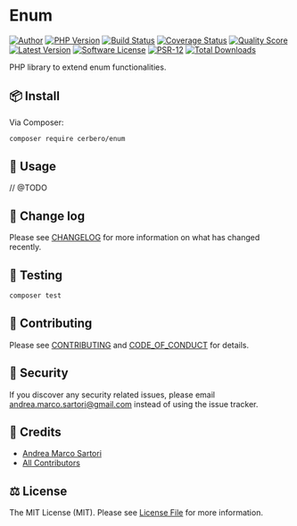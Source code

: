 # Enum

[![Author][ico-author]][link-author]
[![PHP Version][ico-php]][link-php]
[![Build Status][ico-actions]][link-actions]
[![Coverage Status][ico-scrutinizer]][link-scrutinizer]
[![Quality Score][ico-code-quality]][link-code-quality]
[![Latest Version][ico-version]][link-packagist]
[![Software License][ico-license]](LICENSE.md)
[![PSR-12][ico-psr12]][link-psr12]
[![Total Downloads][ico-downloads]][link-downloads]

PHP library to extend enum functionalities.


## 📦 Install

Via Composer:

``` bash
composer require cerbero/enum
```

## 🔮 Usage

// @TODO

## 📆 Change log

Please see [CHANGELOG](CHANGELOG.md) for more information on what has changed recently.

## 🧪 Testing

``` bash
composer test
```

## 💞 Contributing

Please see [CONTRIBUTING](CONTRIBUTING.md) and [CODE_OF_CONDUCT](CODE_OF_CONDUCT.md) for details.

## 🧯 Security

If you discover any security related issues, please email andrea.marco.sartori@gmail.com instead of using the issue tracker.

## 🏅 Credits

- [Andrea Marco Sartori][link-author]
- [All Contributors][link-contributors]

## ⚖️ License

The MIT License (MIT). Please see [License File](LICENSE.md) for more information.

[ico-author]: https://img.shields.io/static/v1?label=author&message=cerbero90&color=50ABF1&logo=twitter&style=flat-square
[ico-php]: https://img.shields.io/packagist/php-v/cerbero/enum?color=%234F5B93&logo=php&style=flat-square
[ico-version]: https://img.shields.io/packagist/v/cerbero/enum.svg?label=version&style=flat-square
[ico-actions]: https://img.shields.io/github/workflow/status/cerbero90/enum/build?style=flat-square&logo=github
[ico-license]: https://img.shields.io/badge/license-MIT-brightgreen.svg?style=flat-square
[ico-psr12]: https://img.shields.io/static/v1?label=compliance&message=PSR-12&color=blue&style=flat-square
[ico-scrutinizer]: https://img.shields.io/scrutinizer/coverage/g/cerbero90/enum.svg?style=flat-square&logo=scrutinizer
[ico-code-quality]: https://img.shields.io/scrutinizer/g/cerbero90/enum.svg?style=flat-square&logo=scrutinizer
[ico-downloads]: https://img.shields.io/packagist/dt/cerbero/enum.svg?style=flat-square

[link-author]: https://twitter.com/cerbero90
[link-php]: https://www.php.net
[link-packagist]: https://packagist.org/packages/cerbero/enum
[link-actions]: https://github.com/cerbero90/enum/actions?query=workflow%3Abuild
[link-psr12]: https://www.php-fig.org/psr/psr-12/
[link-scrutinizer]: https://scrutinizer-ci.com/g/cerbero90/enum/code-structure
[link-code-quality]: https://scrutinizer-ci.com/g/cerbero90/enum
[link-downloads]: https://packagist.org/packages/cerbero/enum
[link-contributors]: ../../contributors
